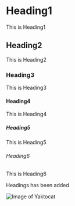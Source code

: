 # Heading1
This is Heading1
## Heading2
This is Heading2
### Heading3
This is Heading3
#### Heading4
This is Heading4
##### Heading5
This is Heading5
###### Heading6
This is Heading6


Headings has been added

![Image of Yaktocat](https://octodex.github.com/images/yaktocat.png)
